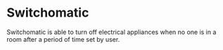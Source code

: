 # Switchomatic

Switchomatic is able to turn off electrical appliances when no one is in a room after a period of time set by user.
